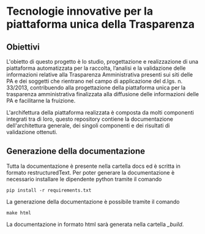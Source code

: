 Tecnologie innovative per la piattaforma unica della Trasparenza
================================================================

Obiettivi
---------

L'obietto di questo progetto è lo studio, progettazione e realizzazione di una piattaforma
automatizzata per la raccolta, l’analisi e la validazione delle informazioni relative alla
Trasparenza Amministrativa presenti sui siti delle PA e dei soggetti che rientrano nel campo di
applicazione del d.lgs. n. 33/2013, contribuendo alla progettazione della piattaforma unica per la
trasparenza amministrativa finalizzata alla diffusione delle informazioni delle PA e facilitarne
la fruizione.

L'archifettura della piattaforma realizzata è composta da molti componenti integrati tra di loro,
questo repository contiene la documentazione dell'architettura generale, dei singoli componenti e
dei risultati di validazione ottenuti.

Generazione della documentazione
--------------------------------

Tutta la documentazione è presente nella cartella docs ed è scritta in formato restructuredText.
Per poter generare la documentazione è necessario installare le dipendente python tramite il comando

```
pip install -r requirements.txt
```

La generazione della documentazione è possibile tramite il comando 

```
make html
```

La documentazione in formato html sarà generata nella cartella *_build*.